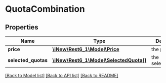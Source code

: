 # QuotaCombination

## Properties
Name | Type | Description | Notes
------------ | ------------- | ------------- | -------------
**price** | [**\iNew\Rest6_1\Model\Price**](Price.md) | the price | 
**selected_quotas** | [**\iNew\Rest6_1\Model\SelectedQuota[]**](SelectedQuota.md) | the selectedQuotas | 

[[Back to Model list]](../README.md#documentation-for-models) [[Back to API list]](../README.md#documentation-for-api-endpoints) [[Back to README]](../README.md)


